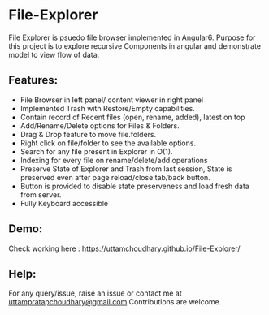 # File-Explorer

File Explorer is psuedo file browser implemented in Angular6. Purpose for this project is to explore recursive Components in angular and demonstrate model to view flow of data.

## Features:

* File Browser in left panel/ content viewer in right panel
* Implemented Trash with Restore/Empty capabilities.
* Contain record of Recent files (open, rename, added), latest on top
* Add/Rename/Delete options for Files & Folders.
* Drag & Drop feature to move file.folders.
* Right click on file/folder to see the available options.
* Search for any file present in Explorer in O(1).
* Indexing for every file on rename/delete/add operations
* Preserve State of Explorer and Trash from last session, State is preserved even after       page reload/close tab/back button.
* Button is provided to disable state preserveness and load fresh data from server.
* Fully Keyboard accessible

## Demo:

Check working here : https://uttamchoudhary.github.io/File-Explorer/

## Help:

For any query/issue, raise an issue or contact me at uttampratapchoudhary@gmail.com
Contributions are welcome.

